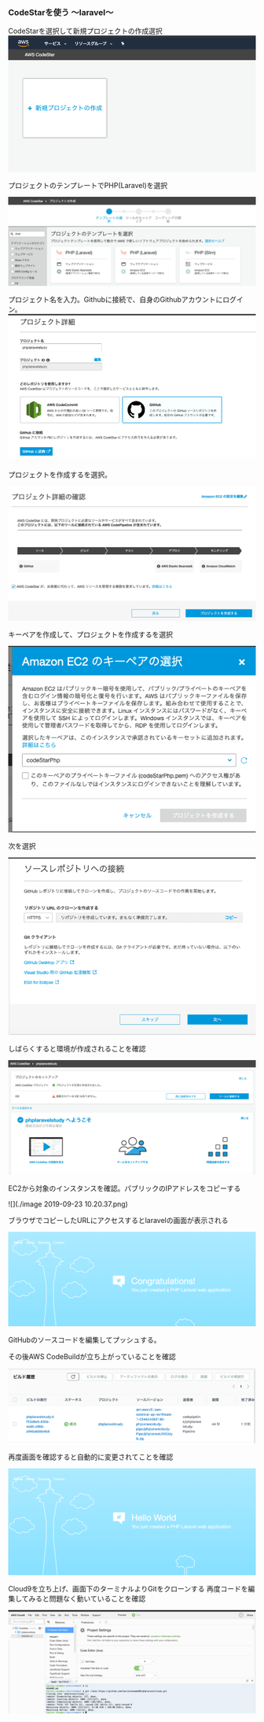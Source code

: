 ### CodeStarを使う 〜laravel〜

CodeStarを選択して新規プロジェクトの作成選択
![](./image-20190923100612342.png)

プロジェクトのテンプレートでPHP(Laravel)を選択

![image-20190923100724854](./image-20190923100724854.png)


プロジェクト名を入力。Githubに接続で、自身のGithubアカウントにログイン。![](./image-20190923100857851.png)

プロジェクトを作成するを選択。

![image-20190923101019098](./image-20190923101019098.png)

キーペアを作成して、プロジェクトを作成するを選択

![](./image-20190923101109782.png)

次を選択

![image-20190923101234232](./image-20190923101234232.png)

しばらくすると環境が作成されることを確認

![image-20190923101734148](./image-20190923101734148.png)

EC2から対象のインスタンスを確認。パブリックのIPアドレスをコピーする

![](./image 2019-09-23 10.20.37.png)

ブラウザでコピーしたURLにアクセスするとlaravelの画面が表示される

![image-20190923102459581](./image-20190923102459581.png)

GitHubのソースコードを編集してプッシュする。

その後AWS CodeBuildが立ち上がっていることを確認

![image-20190923103210387](./image-20190923103210387.png)

再度画面を確認すると自動的に変更されてことを確認

![image-20190923103555314](./image-20190923103555314.png)

Cloud9を立ち上げ、画面下のターミナルよりGitをクローンする
再度コードを編集してみると問題なく動いていることを確認

![image-20190923104119731](./image-20190923104119731.png)

